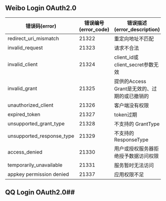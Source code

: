 ## Weibo Login OAuth2.0 ##  
| 错误码(error) | 错误编号(error_code) | 错误描述(error_description) |
| --- | ---- | ---- |
|redirect_uri_mismatch|21322|重定向地址不匹配 
|invalid_request|21323|请求不合法 
|invalid_client|21324|client_id或client_secret参数无效
|invalid_grant|21325|提供的Access Grant是无效的、过期的或已撤销的
|unauthorized_client|21326|客户端没有权限
|expired_token|21327|token过期
|unsupported_grant_type|21328|不支持的 GrantType
|unsupported_response_type|21329|不支持的 ResponseType
|access_denied|21330|用户或授权服务器拒绝授予数据访问权限
|temporarily_unavailable|21331|服务暂时无法访问
|appkey permission denied|21337|应用权限不足
## QQ Login OAuth2.0## 
